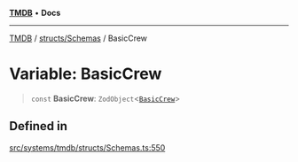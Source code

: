 [**TMDB**](../../../README.md) • **Docs**

***

[TMDB](../../../README.md) / [structs/Schemas](../README.md) / BasicCrew

# Variable: BasicCrew

> `const` **BasicCrew**: `ZodObject`\<[`BasicCrew`](../type-aliases/BasicCrew.md)\>

## Defined in

[src/systems/tmdb/structs/Schemas.ts:550](https://github.com/Norviah/media-hub/blob/18a8c2edf600e1d27fc5173db1855dfb068c9a34/src/systems/tmdb/structs/Schemas.ts#L550)
